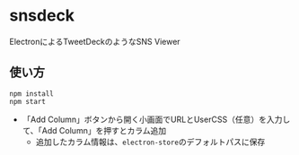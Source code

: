 # snsdeck

ElectronによるTweetDeckのようなSNS Viewer

## 使い方

```
npm install
npm start
```

- 「Add Column」ボタンから開く小画面でURLとUserCSS（任意）を入力して、「Add Column」を押すとカラム追加
  - 追加したカラム情報は、`electron-store`のデフォルトパスに保存
